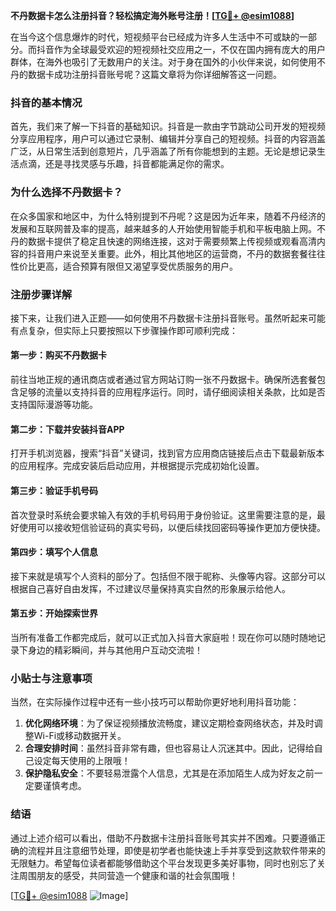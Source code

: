 **不丹数据卡怎么注册抖音？轻松搞定海外账号注册！[[TG💪+ @esim1088](https://t.me/s/esim1088)]**

在当今这个信息爆炸的时代，短视频平台已经成为许多人生活中不可或缺的一部分。而抖音作为全球最受欢迎的短视频社交应用之一，不仅在国内拥有庞大的用户群体，在海外也吸引了无数用户的关注。对于身在国外的小伙伴来说，如何使用不丹的数据卡成功注册抖音账号呢？这篇文章将为你详细解答这一问题。

### 抖音的基本情况

首先，我们来了解一下抖音的基础知识。抖音是一款由字节跳动公司开发的短视频分享应用程序，用户可以通过它录制、编辑并分享自己的短视频。抖音的内容涵盖广泛，从日常生活到创意短片，几乎涵盖了所有你能想到的主题。无论是想记录生活点滴，还是寻找灵感与乐趣，抖音都能满足你的需求。

### 为什么选择不丹数据卡？

在众多国家和地区中，为什么特别提到不丹呢？这是因为近年来，随着不丹经济的发展和互联网普及率的提高，越来越多的人开始使用智能手机和平板电脑上网。不丹的数据卡提供了稳定且快速的网络连接，这对于需要频繁上传视频或观看高清内容的抖音用户来说至关重要。此外，相比其他地区的运营商，不丹的数据套餐往往性价比更高，适合预算有限但又渴望享受优质服务的用户。

### 注册步骤详解

接下来，让我们进入正题——如何使用不丹数据卡注册抖音账号。虽然听起来可能有点复杂，但实际上只要按照以下步骤操作即可顺利完成：

#### 第一步：购买不丹数据卡
前往当地正规的通讯商店或者通过官方网站订购一张不丹数据卡。确保所选套餐包含足够的流量以支持抖音的应用程序运行。同时，请仔细阅读相关条款，比如是否支持国际漫游等功能。

#### 第二步：下载并安装抖音APP
打开手机浏览器，搜索“抖音”关键词，找到官方应用商店链接后点击下载最新版本的应用程序。完成安装后启动应用，并根据提示完成初始化设置。

#### 第三步：验证手机号码
首次登录时系统会要求输入有效的手机号码用于身份验证。这里需要注意的是，最好使用可以接收短信验证码的真实号码，以便后续找回密码等操作更加方便快捷。

#### 第四步：填写个人信息
接下来就是填写个人资料的部分了。包括但不限于昵称、头像等内容。这部分可以根据自己喜好自由发挥，不过建议尽量保持真实自然的形象展示给他人。

#### 第五步：开始探索世界
当所有准备工作都完成后，就可以正式加入抖音大家庭啦！现在你可以随时随地记录下身边的精彩瞬间，并与其他用户互动交流啦！

### 小贴士与注意事项

当然，在实际操作过程中还有一些小技巧可以帮助你更好地利用抖音功能：
1. **优化网络环境**：为了保证视频播放流畅度，建议定期检查网络状态，并及时调整Wi-Fi或移动数据开关。
2. **合理安排时间**：虽然抖音非常有趣，但也容易让人沉迷其中。因此，记得给自己设定每天使用的上限哦！
3. **保护隐私安全**：不要轻易泄露个人信息，尤其是在添加陌生人成为好友之前一定要谨慎考虑。

### 结语

通过上述介绍可以看出，借助不丹数据卡注册抖音账号其实并不困难。只要遵循正确的流程并且注意细节处理，即使是初学者也能快速上手并享受到这款软件带来的无限魅力。希望每位读者都能够借助这个平台发现更多美好事物，同时也别忘了关注周围朋友的感受，共同营造一个健康和谐的社会氛围哦！

[[TG💪+ @esim1088](https://t.me/s/esim1088) ![Image](https://i.postimg.cc/4NQfJmqS/Snipaste-2025-05-13-00-14-12.png)]
